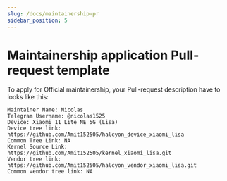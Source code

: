 ```yaml
---
slug: /docs/maintainership-pr
sidebar_position: 5
---
```

# Maintainership application Pull-request template

To apply for Official maintainership, your Pull-request description have to looks like this:
```
Maintainer Name: Nicolas
Telegram Username: @nicolas1525
Device: Xiaomi 11 Lite NE 5G (Lisa)
Device tree link: https://github.com/Amit152505/halcyon_device_xiaomi_lisa
Common Tree Link: NA
Kernel Source Link: https://github.com/Amit152505/kernel_xiaomi_lisa.git
Vendor tree link: https://github.com/Amit152505/halcyon_vendor_xiaomi_lisa.git
Common vendor tree link: NA
```

